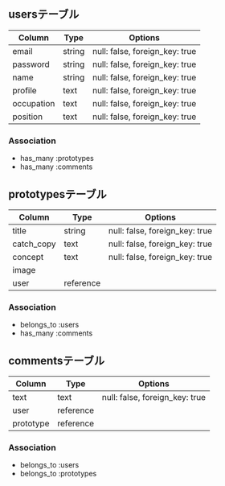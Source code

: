 ## usersテーブル

| Column     | Type   | Options                        |
| ---------- | ------ | ------------------------------ |
| email      | string | null: false, foreign_key: true |
| password   | string | null: false, foreign_key: true |
| name       | string | null: false, foreign_key: true |
| profile    | text   | null: false, foreign_key: true |
| occupation | text   | null: false, foreign_key: true |
| position   | text   | null: false, foreign_key: true |



### Association
- has_many :prototypes
- has_many :comments


## prototypesテーブル

| Column     | Type      | Options                        |
| ---------- | --------- | ------------------------------ |
| title      | string    | null: false, foreign_key: true |
| catch_copy | text      | null: false, foreign_key: true |
| concept    | text      | null: false, foreign_key: true |
| image      |           |                                |
| user       | reference |                                |



### Association
- belongs_to :users
- has_many :comments

## commentsテーブル

| Column     | Type      | Options                        |
| ---------- | --------- | ------------------------------ |
| text       | text      | null: false, foreign_key: true |
| user       | reference |                                |
| prototype  | reference |                                |


### Association
- belongs_to :users
- belongs_to :prototypes
